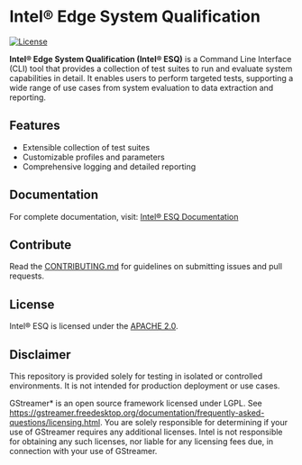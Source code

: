 # Intel® Edge System Qualification

[![License](https://img.shields.io/badge/License-Apache_2.0-blue.svg)](https://opensource.org/licenses/Apache-2.0)

**Intel® Edge System Qualification (Intel® ESQ)** is a Command Line Interface (CLI) tool that provides a collection of test suites to run and evaluate system capabilities in detail. It enables users to perform targeted tests, supporting a wide range of use cases from system evaluation to data extraction and reporting.

## Features

- Extensible collection of test suites
- Customizable profiles and parameters
- Comprehensive logging and detailed reporting

## Documentation

For complete documentation, visit: [Intel® ESQ Documentation](https://open-edge-platform.github.io/edge-system-qualification/)

## Contribute

Read the [CONTRIBUTING.md](./CONTRIBUTING.md) for guidelines on submitting issues and pull requests.

## License

Intel® ESQ is licensed under the [APACHE 2.0](./LICENSE).

## Disclaimer

This repository is provided solely for testing in isolated or controlled environments. It is not intended for production deployment or use cases.

GStreamer* is an open source framework licensed under LGPL. See https://gstreamer.freedesktop.org/documentation/frequently-asked-questions/licensing.html. You are solely responsible for determining if your use of GStreamer requires any additional licenses.  Intel is not responsible for obtaining any such licenses, nor liable for any licensing fees due, in connection with your use of GStreamer.
